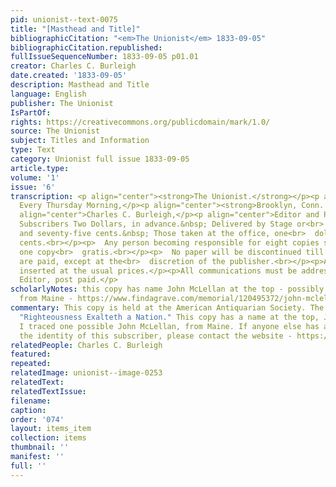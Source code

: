 ```yaml
---
pid: unionist--text-0075
title: "[Masthead and Title]"
bibliographicCitation: "<em>The Unionist</em> 1833-09-05"
bibliographicCitation.republished: 
fullIssueSequenceNumber: 1833-09-05 p01.01
creator: Charles C. Burleigh
date.created: '1833-09-05'
description: Masthead and Title
language: English
publisher: The Unionist
IsPartOf: 
rights: https://creativecommons.org/publicdomain/mark/1.0/
source: The Unionist
subject: Titles and Information
type: Text
category: Unionist full issue 1833-09-05
article.type: 
volume: '1'
issue: '6'
transcription: <p align="center"><strong>The Unionist.</strong></p><p align="center">Published
  Every Thursday Morning,</p><p align="center"><strong>Brooklyn, Conn. (sic)</strong></p><p
  align="center">Charles C. Burleigh,</p><p align="center">Editor and Publisher</p><p>  TERMS.—Mail
  Subscribers Two Dollars, in advance.&nbsp; Delivered by Stage or<br>  Post one dollar
  and seventy-five cents.&nbsp; Those taken at the office, one<br>  dollar and fifty
  cents.<br></p><p>  Any person becoming responsible for eight copies shall receive
  one copy<br>  gratis.<br></p><p>  No paper will be discontinued till arrearages
  are paid, except at the<br>  discretion of the publisher.<br></p><p>Advertisements
  inserted at the usual prices.</p><p>All communications must be addressed to the
  Editor, post paid.</p>
scholarlyNotes: this copy has name John McLellan at the top - possibly this John McLellan
  from Maine - https://www.findagrave.com/memorial/120495372/john-mclellan
commentary: This copy is held at the American Antiquarian Society. The motto remains
  "Righteousness Exalteth a Nation." This copy has a name at the top, John McLellan.
  I traced one possible John McLellan, from Maine. If anyone else has an idea about
  the identity of this subscriber, please contact the website - https://www.findagrave.com/memorial/120495372/john-mclellan
relatedPeople: Charles C. Burleigh
featured: 
repeated: 
relatedImage: unionist--image-0253
relatedText: 
relatedTextIssue: 
filename: 
caption: 
order: '074'
layout: items_item
collection: items
thumbnail: ''
manifest: ''
full: ''
---
```

